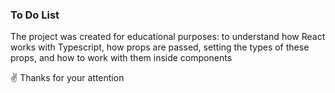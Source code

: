 <h3>To Do List</h3>

<span>
The project was created for educational purposes: to understand how React works with Typescript, how props are passed, setting the types of these props, and how to work with them inside components
</span>

<p>&#9996 Thanks for your attention</p>
